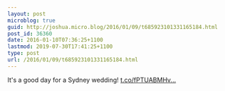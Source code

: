 ```yaml
---
layout: post
microblog: true
guid: http://joshua.micro.blog/2016/01/09/t685923101331165184.html
post_id: 36360
date: 2016-01-10T07:36:25+1100
lastmod: 2019-07-30T17:41:25+1100
type: post
url: /2016/01/09/t685923101331165184.html
---
```

It's a good day for a Sydney wedding! [t.co/fPTUABMHv...](https://t.co/fPTUABMHvN)
